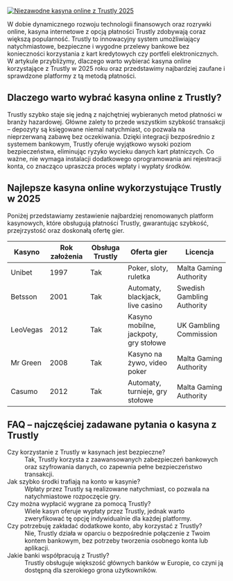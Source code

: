 [![Niezawodne kasyna online z Trustly 2025](https://123-caf.pages.dev/gitsignup.png)](https://vrmoo.ru/Bt82HjjY)

<p>W dobie dynamicznego rozwoju technologii finansowych oraz rozrywki online, kasyna internetowe z opcją płatności Trustly zdobywają coraz większą popularność. Trustly to innowacyjny system umożliwiający natychmiastowe, bezpieczne i wygodne przelewy bankowe bez konieczności korzystania z kart kredytowych czy portfeli elektronicznych. W artykule przybliżymy, dlaczego warto wybierać kasyna online korzystające z Trustly w 2025 roku oraz przedstawimy najbardziej zaufane i sprawdzone platformy z tą metodą płatności.</p>  <h2>Dlaczego warto wybrać kasyna online z Trustly?</h2> <p>Trustly szybko staje się jedną z najchętniej wybieranych metod płatności w branży hazardowej. Główne zalety to przede wszystkim szybkość transakcji – depozyty są księgowane niemal natychmiast, co pozwala na nieprzerwaną zabawę bez oczekiwania. Dzięki integracji bezpośrednio z systemem bankowym, Trustly oferuje wyjątkowo wysoki poziom bezpieczeństwa, eliminując ryzyko wycieku danych kart płatniczych. Co ważne, nie wymaga instalacji dodatkowego oprogramowania ani rejestracji konta, co znacząco upraszcza proces wpłaty i wypłaty środków.</p>  <h2>Najlepsze kasyna online wykorzystujące Trustly w 2025</h2> <p>Poniżej przedstawiamy zestawienie najbardziej renomowanych platform kasynowych, które obsługują płatności Trustly, gwarantując szybkość, przejrzystość oraz doskonałą ofertę gier.</p>  <table>   <thead>     <tr>       <th>Kasyno</th>       <th>Rok założenia</th>       <th>Obsługa Trustly</th>       <th>Oferta gier</th>       <th>Licencja</th>     </tr>   </thead>   <tbody>     <tr>       <td>Unibet</td>       <td>1997</td>       <td>Tak</td>       <td>Poker, sloty, ruletka</td>       <td>Malta Gaming Authority</td>     </tr>     <tr>       <td>Betsson</td>       <td>2001</td>       <td>Tak</td>       <td>Automaty, blackjack, live casino</td>       <td>Swedish Gambling Authority</td>     </tr>     <tr>       <td>LeoVegas</td>       <td>2012</td>       <td>Tak</td>       <td>Kasyno mobilne, jackpoty, gry stołowe</td>       <td>UK Gambling Commission</td>     </tr>     <tr>       <td>Mr Green</td>       <td>2008</td>       <td>Tak</td>       <td>Kasyno na żywo, video poker</td>       <td>Malta Gaming Authority</td>     </tr>     <tr>       <td>Casumo</td>       <td>2012</td>       <td>Tak</td>       <td>Automaty, turnieje, gry stołowe</td>       <td>Malta Gaming Authority</td>     </tr>   </tbody> </table>  <h2>FAQ – najczęściej zadawane pytania o kasyna z Trustly</h2> <dl>   <dt>Czy korzystanie z Trustly w kasynach jest bezpieczne?</dt>   <dd>Tak, Trustly korzysta z zaawansowanych zabezpieczeń bankowych oraz szyfrowania danych, co zapewnia pełne bezpieczeństwo transakcji.</dd>    <dt>Jak szybko środki trafiają na konto w kasynie?</dt>   <dd>Wpłaty przez Trustly są realizowane natychmiast, co pozwala na natychmiastowe rozpoczęcie gry.</dd>    <dt>Czy można wypłacić wygrane za pomocą Trustly?</dt>   <dd>Wiele kasyn oferuje wypłaty przez Trustly, jednak warto zweryfikować tę opcję indywidualnie dla każdej platformy.</dd>    <dt>Czy potrzebuję zakładać dodatkowe konto, aby korzystać z Trustly?</dt>   <dd>Nie, Trustly działa w oparciu o bezpośrednie połączenie z Twoim kontem bankowym, bez potrzeby tworzenia osobnego konta lub aplikacji.</dd>    <dt>Jakie banki współpracują z Trustly?</dt>   <dd>Trustly obsługuje większość głównych banków w Europie, co czyni ją dostępną dla szerokiego grona użytkowników.</dd> </dl>